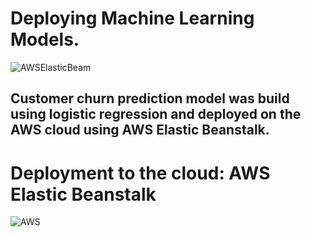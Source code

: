 # Deploying Machine Learning Models.

![AWSElasticBeam](https://user-images.githubusercontent.com/69073063/136798330-ade9d952-f5c4-4ec9-bd54-58f6a7278527.png)

## Customer churn prediction model was build using logistic regression and deployed on the AWS cloud using AWS Elastic Beanstalk.

# Deployment to the cloud: AWS Elastic Beanstalk

![AWS](https://user-images.githubusercontent.com/69073063/136798358-d923ce2f-54e7-4a7b-a3e7-e55383749fe4.png)
